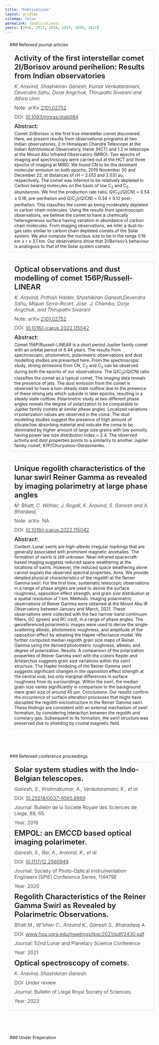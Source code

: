 ```yaml
---
title: "Publications"
layout: gridlay
sitemap: false
permalink: /publications/
years: [2016, 2017, 2018, 2019, 2020, 2021]
---
```


<style>
.jumbotron{
  padding:3%;
  padding-bottom:10px;
  padding-top:10px;
  margin-top:10px;
  margin-bottom:30px;
}

.publication {
  padding:3%;
  padding-bottom:10px;
  padding-top:10px;
  margin-top:10px;
  margin-bottom:30px;
  border: 1px solid #ddd;
  border-radius: 4px;
}

.publication h3 {
  margin-top: 0;
  margin-bottom: 10px;
  font-size: 24px;
  font-weight: 600;
}

.publication h4 {
  margin-top: 0;
  margin-bottom: 5px;
  font-size: 18px;
  font-weight: 500;
}

.publication p {
  margin-top: 0;
  margin-bottom: 10px;
  font-size: 16px;
  font-weight: 300;
}

.authors {
  font-size: 16px;
  font-weight: 500;
  font-style: italic;
}

</style>

<div class="jumbotron">
### Refereed journal articles

<div class="publication">
  <h3>Activity of the first interstellar comet 2I/Borisov around perihelion: Results from Indian observatories</h3>

  <p class="authors">K. Aravind, Shashikiran Ganesh, Kumar Venkataramani, Devendra Sahu, Dorje Angchuk, Thirupathi Sivarani and Athira Unni </p>
  <p>Note: arXiv:<a href="https://arxiv.org/abs/2101.02752">2101.02752</a></p>
  <p>DOI: <a href="https://doi.org/10.1093/mnras/stab084">10.1093/mnras/stab084</a></p>

  <h4>Abstract:</h4>
  Comet 2I/Borisov is the first true interstellar comet discovered. Here, we present results from observational programs at two Indian observatories, 2 m Himalayan Chandra Telescope at the Indian Astronomical Observatory, Hanle (HCT) and 1.2 m telescope at the Mount Abu Infrared Observatory (MIRO). Two epochs of imaging and spectroscopy were carried out at the HCT and three epochs of imaging at MIRO. We found CN to be the dominant molecular emission on both epochs, 2019 November 30 and December 22, at distances of rH = 2.013 and 2.031 au, respectively. The comet was inferred to be relatively depleted in Carbon bearing molecules on the basis of low C<sub>2</sub> and C<sub>3</sub> abundances. We find the production rate ratio, Q(C<sub>2</sub>)/Q(CN) = 0.54 &plusmn; 0.18, pre-perihelion and Q(C<sub>2</sub>)/Q(CN) = 0.34 &plusmn; 0.12 post-perihelion. This classifies the comet as being moderately depleted in carbon chain molecules. Using the results from spectroscopic observations, we believe the comet to have a chemically heterogeneous surface having variation in abundance of carbon chain molecules. From imaging observations, we infer a dust-to-gas ratio similar to carbon chain depleted comets of the Solar system. We also compute the nucleus size to be in the range 0.18 km &le; r &le; 3.1 km. Our observations show that 2I/Borisov’s behaviour is analogous to that of the Solar system comets.

</div>

<div class="publication">
  <h3>Optical observations and dust modelling of comet 156P/Russell-LINEAR</h3>

  <p class="authors">K. Aravind, Prithish Halder, Shashikiran Ganesh,Devendra Sahu, Miquel Serra-Ricart, Jose. J. Chambo, Dorje Angchuk, and Thirupathi Sivarani</p>
  <p>Note: arXiv:<a href="https://arxiv.org/abs/2101.02752">2101.02752</a></p>
  <p>DOI: <a href="https://doi.org/10.1016/j.icarus.2022.115042">10.1016/j.icarus.2022.115042</a></p>

  <h4>Abstract:</h4>
  Comet 156P/Russell-LINEAR is a short period Jupiter family comet with an orbital period of 6.44 years. The results from spectroscopic, photometric, polarimetric observations and dust modelling studies are presented here. From the spectroscopic study, strong emissions from CN, C<sub>2</sub> and C<sub>3</sub> can be observed during both the epochs of our observations. The Q(C<sub>2</sub>)/Q(CN) ratio classifies the comet as a typical comet. The imaging data reveals the presence of jets. The dust emission from the comet is observed to have a non-steady state outflow due to the presence of these strong jets which subside in later epochs, resulting in a steady state outflow. Polarimetric study at two different phase angles reveals the degree of polarization to be comparable to Jupiter family comets at similar phase angles. Localized variations in polarization values are observed in the coma. The dust modelling studies suggest the presence of high amount of silicate/low absorbing material and indicate the coma to be dominated by higher amount of large size grains with low porosity having power law size distribution index = 2.4. The observed activity and dust properties points to a similarity to another Jupiter family comet, 67P/Churyumov–Gerasimenko.
</div>

<div class="publication">
  <h3>Unique regolith characteristics of the lunar swirl Reiner Gamma as revealed by imaging polarimetry at large phase angles</h3>

  <p class="authors">M. Bhatt, C. Wöhler, J. Rogall, K. Aravind, S. Ganesh and A. Bhardwaj</p>
  <p>Note: arXiv: NA </p>
  <p>DOI: <a href="https://doi.org/10.1016/j.icarus.2022.115042">10.1016/j.icarus.2022.115042</a></p>

  <h4>Abstract:</h4>
  Context. Lunar swirls are high-albedo irregular markings that are generally associated with prominent magnetic anomalies. The formation of swirls is still unknown. Near-infrared spacecraft-based imaging suggests reduced space weathering at the locations of swirls. However, the reduced space weathering alone cannot explain the observed spectral properties.
Aims. We provide detailed physical characteristics of the regolith at the Reiner Gamma swirl. For the first time, systematic telescopic observations in a range of phase angles are used to derive the surface roughness, opposition effect strength, and grain size distribution at a spatial resolution of 1 km.
Methods. Imaging polarimetric observations of Reiner Gamma were obtained at the Mount Abu IR Observatory between January and March, 2021. These observations were collected with the two narrow-band continuum filters, GC (green) and RC (red), in a range of phase angles. The georeferenced polarimetric images were used to derive the single-scattering albedo, photometric roughness, and amplitude of the opposition effect by adopting the Hapke reflectance model. We further computed median regolith grain size maps of Reiner Gamma using the derived photometric roughness, albedo, and degree of polarization.
Results. A comparison of the polarization properties of Reiner Gamma swirl with the craters Kepler and Aristarchus suggests grain size variations within the swirl structure. The Hapke modeling of the Reiner Gamma swirl suggests significant changes in the opposition effect strength at the central oval, but only marginal differences in surface roughness from its surroundings. Within the swirl, the median grain size varies significantly in comparison to the background mare grain size of around 45 µm.
Conclusions. Our results confirm the occurrence of surface alteration processes that might have disrupted the regolith microstructure in the Reiner Gamma swirl. These findings are consistent with an external mechanism of swirl formation, by considering interaction between the regolith and cometary gas. Subsequent to its formation, the swirl structure was preserved due to shielding by crustal magnetic field.
</div>

</div>

<div class="jumbotron">
### Refereed conference proceedings
  <div class="publication">
  <h3>Solar system studies with the Indo-Belgian telescopes.</h3>
  <p class="authors">Ganesh, S., Krishnakumar, A., Venkataramani, K., et al.</p>
  <p>DOI: <a href="https://doi.org/10.25518/0037-9565.8669">10.25518/0037-9565.8669</a></p>
  <p>Journal: Bulletin de la Societe Royale des Sciences de Liege, 88, 65. </p>
  <p>Year: 2019 </p>
  

  
  <h3>EMPOL: an EMCCD based optical imaging polarimeter.</h3>
  <p class="authors">Ganesh, S., Rai, A., Aravind, K., et al.</p>
  <p>DOI: <a href="https://doi.org/10.1117/12.2560949">10.1117/12.2560949</a></p>
  <p>Journal: Society of Photo-Optical Instrumentation Engineers (SPIE) Conference Series, 114479E </p>
  <p>Year: 2020 </p>

  <h3>Regolith Characteristics of the Reiner Gamma Swirl as Revealed by Polarimetric Observations.</h3>
  <p class="authors">Bhatt M., W”ohler C., Aravind K., Ganesh S., Bharadwaj A.</p>
  <p>DOI: <a href="https://www.hou.usra.edu/meetings/lpsc2021/pdf/2430.pdf">www.hou.usra.edu/meetings/lpsc2021/pdf/2430.pdf</a></p>
  <p>Journal: 52nd Lunar and Planetary Science Conference</p>
  <p>Year: 2021 </p>

  <h3>Optical spectroscopy of comets.</h3>
  <p class="authors">K. Aravind, Shashikiran Ganesh.</p>
  <p>DOI: Under review</p>
  <p>Journal: Bulletin of Liege Royal Society of Sciences.</p>
  <p>Year: 2023 </p>
  </div>
  
</div>

<div class="jumbotron">
### Under Preperation
</div>
